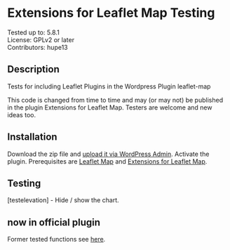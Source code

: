 # Extensions for Leaflet Map Testing

Tested up to: 5.8.1  
License: GPLv2 or later  
Contributors: hupe13

## Description

Tests for including Leaflet Plugins in the Wordpress Plugin leaflet-map

This code is changed from time to time and may (or may not) be published in the plugin Extensions for Leaflet Map. Testers are welcome and new ideas too.

<h2>Installation</h2>

Download the zip file and <a href="https://wordpress.org/support/article/managing-plugins/#manual-upload-via-wordpress-admin">upload it via WordPress Admin</a>.
Activate the plugin. Prerequisites are <a href="https://wordpress.org/plugins/leaflet-map/">Leaflet Map</a> and <a href="https://wordpress.org/plugins/extensions-leaflet-map/">Extensions for Leaflet Map</a>.

<h2>Testing</h2>

[testelevation] - Hide / show the chart.

<h2>now in official plugin</h2>
Former tested functions see <a href="https://github.com/hupe13/extensions-leaflet-map/">here</a>.
